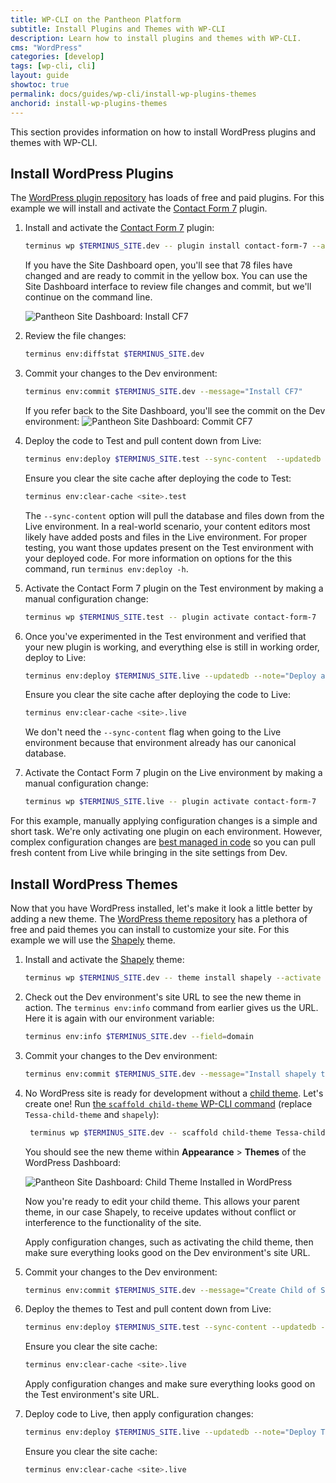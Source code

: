 ```yaml
---
title: WP-CLI on the Pantheon Platform
subtitle: Install Plugins and Themes with WP-CLI
description: Learn how to install plugins and themes with WP-CLI.
cms: "WordPress"
categories: [develop]
tags: [wp-cli, cli]
layout: guide
showtoc: true
permalink: docs/guides/wp-cli/install-wp-plugins-themes
anchorid: install-wp-plugins-themes
---
```


This section provides information on how to install WordPress plugins and themes with WP-CLI.

## Install WordPress Plugins
The [WordPress plugin repository](https://wordpress.org/plugins/) has loads of free and paid plugins. For this example we will install and activate the [Contact Form 7](https://wordpress.org/plugins/contact-form-7/) plugin.

1. Install and activate the [Contact Form 7](https://wordpress.org/plugins/contact-form-7/) plugin:

    ```bash
    terminus wp $TERMINUS_SITE.dev -- plugin install contact-form-7 --activate
    ```

    If you have the Site Dashboard open, you'll see that 78 files have changed and are ready to commit in the yellow box. You can use the Site Dashboard interface to review file changes and commit, but we'll continue on the command line.

    ![Pantheon Site Dashboard: Install CF7](../../../images/wordpress-commandline-install-cf7.png)


2. Review the file changes:

    ```bash
    terminus env:diffstat $TERMINUS_SITE.dev
    ```

3. Commit your changes to the Dev environment:

    ```bash
    terminus env:commit $TERMINUS_SITE.dev --message="Install CF7"
    ```

    If you refer back to the Site Dashboard, you'll see the commit on the Dev environment:
    ![Pantheon Site Dashboard: Commit CF7](../../../images/wordpress-commandline-commit-cf7-to-dev.png)

4. Deploy the code to Test and pull content down from Live:

    ```bash
    terminus env:deploy $TERMINUS_SITE.test --sync-content  --updatedb --note="Deploy C7 plugin"
    ```
  
    Ensure you clear the site cache after deploying the code to Test:
  
    ```bash
    terminus env:clear-cache <site>.test
    ```
  
    <Alert title="Note" type="info">
  
    The `--sync-content` option will pull the database and files down from the Live environment. In a real-world scenario, your content editors most likely have added posts and files in the Live environment. For proper testing, you want those updates present on the Test environment with your deployed code. For more information on options for the this command, run `terminus env:deploy -h`.
  
    </Alert>

5. Activate the Contact Form 7 plugin on the Test environment by making a manual configuration change:

    ```bash
    terminus wp $TERMINUS_SITE.test -- plugin activate contact-form-7
    ```

6. Once you've experimented in the Test environment and verified that your new plugin is working, and everything else is still in working order, deploy to Live:

    ```bash
    terminus env:deploy $TERMINUS_SITE.live --updatedb --note="Deploy after CF7 Install"
    ```
  
    Ensure you clear the site cache after deploying the code to Live:
  
    ```bash
    terminus env:clear-cache <site>.live
    ```

    <Alert title="Note" type="info">

    We don't need the `--sync-content` flag when going to the Live environment because that environment already has our canonical database.

    </Alert>

7. Activate the Contact Form 7 plugin on the Live environment by making a manual configuration change:

    ```bash
    terminus wp $TERMINUS_SITE.live -- plugin activate contact-form-7
    ```

For this example, manually applying configuration changes is a simple and short task. We're only activating one plugin on each environment. However, complex configuration changes are [best managed in code](/pantheon-workflow/#configuration-management) so you can pull fresh content from Live while bringing in the site settings from Dev.


## Install WordPress Themes
Now that you have WordPress installed, let's make it look a little better by adding a new theme. The [WordPress theme repository](https://wordpress.org/themes/) has a plethora of free and paid themes you can install to customize your site. For this example we will use the [Shapely](https://wordpress.org/themes/shapely/) theme.

1. Install and activate the [Shapely](https://wordpress.org/themes/shapely/) theme:

    ```bash
    terminus wp $TERMINUS_SITE.dev -- theme install shapely --activate
    ```

2. Check out the Dev environment's site URL to see the new theme in action. The `terminus env:info` command from earlier gives us the URL. Here it is again with our environment variable:

    ```bash
    terminus env:info $TERMINUS_SITE.dev --field=domain
    ```

3. Commit your changes to the Dev environment:

    ```bash
    terminus env:commit $TERMINUS_SITE.dev --message="Install shapely theme"
    ```

4. No WordPress site is ready for development without a [child theme](https://codex.wordpress.org/Child_Themes). Let's create one! Run [the `scaffold child-theme` WP-CLI command](https://developer.wordpress.org/cli/commands/scaffold/child-theme/) (replace `Tessa-child-theme` and `shapely`):

   ```bash
    terminus wp $TERMINUS_SITE.dev -- scaffold child-theme Tessa-child-theme --parent_theme=shapely
   ```

    You should see the new theme within **Appearance** > **Themes** of the WordPress Dashboard:

    ![Pantheon Site Dashboard: Child Theme Installed in WordPress](../../../images/wordpress-commandline-child-theme-wp.jpg)

    Now you're ready to edit your child theme. This allows your parent theme, in our case Shapely, to receive updates without conflict or interference to the functionality of the site.

    Apply configuration changes, such as activating the child theme, then make sure everything looks good on the Dev environment's site URL.

5. Commit your changes to the Dev environment:

    ```bash
    terminus env:commit $TERMINUS_SITE.dev --message="Create Child of Shapely Theme"
    ```

6. Deploy the themes to Test and pull content down from Live:

    ```bash
    terminus env:deploy $TERMINUS_SITE.test --sync-content --updatedb --note="Deploy Themes"
    ```
  
    Ensure you clear the site cache:
  
    ```bash
    terminus env:clear-cache <site>.live
    ```

    Apply configuration changes and make sure everything looks good on the Test environment's site URL.

7. Deploy code to Live, then apply configuration changes:

    ```bash
    terminus env:deploy $TERMINUS_SITE.live --updatedb --note="Deploy Themes"
    ```
    
    Ensure you clear the site cache:
  
    ```bash
    terminus env:clear-cache <site>.live
    ```
